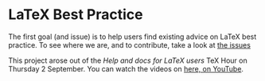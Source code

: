 # LaTeX Best Practice

The first goal (and issue) is to help users find existing advice on LaTeX best practice.
To see where we are, and to contribute, take a look at
[the issues](../../issues)

This project arose out of the _Help and docs for LaTeX users_ 
TeX Hour on Thursday 2 September. You can watch the videos on 
[here, on YouTube](https://www.youtube.com/playlist?list=PLw1FZfIX1w7h74asldt29nO1XUiNrWSnz).
